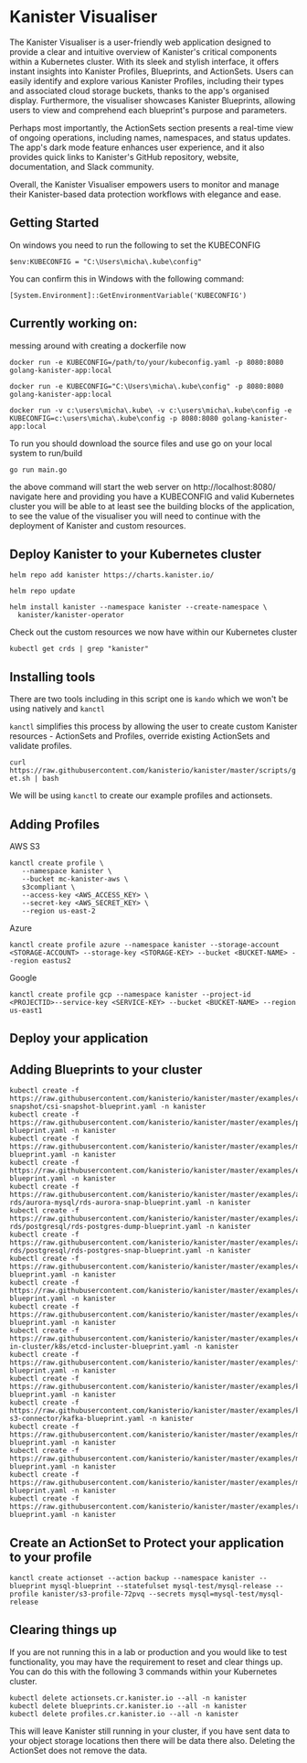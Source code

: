 # Kanister Visualiser 

The Kanister Visualiser is a user-friendly web application designed to provide a clear and intuitive overview of Kanister's critical components within a Kubernetes cluster. With its sleek and stylish interface, it offers instant insights into Kanister Profiles, Blueprints, and ActionSets. Users can easily identify and explore various Kanister Profiles, including their types and associated cloud storage buckets, thanks to the app's organised display. Furthermore, the visualiser showcases Kanister Blueprints, allowing users to view and comprehend each blueprint's purpose and parameters. 

Perhaps most importantly, the ActionSets section presents a real-time view of ongoing operations, including names, namespaces, and status updates. The app's dark mode feature enhances user experience, and it also provides quick links to Kanister's GitHub repository, website, documentation, and Slack community. 

Overall, the Kanister Visualiser empowers users to monitor and manage their Kanister-based data protection workflows with elegance and ease.

## Getting Started 

On windows you need to run the following to set the KUBECONFIG 

`$env:KUBECONFIG = "C:\Users\micha\.kube\config"`

You can confirm this in Windows with the following command:

`[System.Environment]::GetEnvironmentVariable('KUBECONFIG')`


## Currently working on: 

messing around with creating a dockerfile now 

```
docker run -e KUBECONFIG=/path/to/your/kubeconfig.yaml -p 8080:8080 golang-kanister-app:local

docker run -e KUBECONFIG="C:\Users\micha\.kube\config" -p 8080:8080 golang-kanister-app:local

docker run -v c:\users\micha\.kube\ -v c:\users\micha\.kube\config -e KUBECONFIG=c:\users\micha\.kube\config -p 8080:8080 golang-kanister-app:local
```

To run you should download the source files and use go on your local system to run/build 

```
go run main.go
```

the above command will start the web server on http://localhost:8080/ navigate here and providing you have a KUBECONFIG and valid Kubernetes cluster you will be able to at least see the building blocks of the application, to see the value of the visualiser you will need to continue with the deployment of Kanister and custom resources. 

## Deploy Kanister to your Kubernetes cluster 

`helm repo add kanister https://charts.kanister.io/`

`helm repo update` 

```
helm install kanister --namespace kanister --create-namespace \
  kanister/kanister-operator
```

Check out the custom resources we now have within our Kubernetes cluster 

`kubectl get crds | grep "kanister"`

## Installing tools 

There are two tools including in this script one is `kando` which we won't be using natively and `kanctl`  

`kanctl` simplifies this process by allowing the user to create custom Kanister resources - ActionSets and Profiles, override existing ActionSets and validate profiles.

`curl https://raw.githubusercontent.com/kanisterio/kanister/master/scripts/get.sh | bash`

We will be using `kanctl` to create our example profiles and actionsets. 

## Adding Profiles 

AWS S3 
```
kanctl create profile \
   --namespace kanister \
   --bucket mc-kanister-aws \
   s3compliant \
   --access-key <AWS_ACCESS_KEY> \
   --secret-key <AWS_SECRET_KEY> \
   --region us-east-2
```
Azure 
```
kanctl create profile azure --namespace kanister --storage-account <STORAGE-ACCOUNT> --storage-key <STORAGE-KEY> --bucket <BUCKET-NAME> --region eastus2
```

Google 
```
kanctl create profile gcp --namespace kanister --project-id <PROJECTID>--service-key <SERVICE-KEY> --bucket <BUCKET-NAME> --region us-east1
```

## Deploy your application 

## Adding Blueprints to your cluster 
```
kubectl create -f https://raw.githubusercontent.com/kanisterio/kanister/master/examples/csi-snapshot/csi-snapshot-blueprint.yaml -n kanister
kubectl create -f https://raw.githubusercontent.com/kanisterio/kanister/master/examples/postgresql/postgres-blueprint.yaml -n kanister
kubectl create -f https://raw.githubusercontent.com/kanisterio/kanister/master/examples/mysql/mysql-blueprint.yaml -n kanister
kubectl create -f https://raw.githubusercontent.com/kanisterio/kanister/master/examples/elasticsearch/elasticsearch-blueprint.yaml -n kanister
kubectl create -f https://raw.githubusercontent.com/kanisterio/kanister/master/examples/aws-rds/aurora-mysql/rds-aurora-snap-blueprint.yaml -n kanister
kubectl create -f https://raw.githubusercontent.com/kanisterio/kanister/master/examples/aws-rds/postgresql/rds-postgres-dump-blueprint.yaml -n kanister
kubectl create -f https://raw.githubusercontent.com/kanisterio/kanister/master/examples/aws-rds/postgresql/rds-postgres-snap-blueprint.yaml -n kanister
kubectl create -f https://raw.githubusercontent.com/kanisterio/kanister/master/examples/cassandra/cassandra-blueprint.yaml -n kanister
kubectl create -f https://raw.githubusercontent.com/kanisterio/kanister/master/examples/cockroachdb/cockroachdb-blueprint.yaml -n kanister 
kubectl create -f https://raw.githubusercontent.com/kanisterio/kanister/master/examples/couchbase/couchbase-blueprint.yaml -n kanister
kubectl create -f https://raw.githubusercontent.com/kanisterio/kanister/master/examples/etcd/etcd-in-cluster/k8s/etcd-incluster-blueprint.yaml -n kanister
kubectl create -f https://raw.githubusercontent.com/kanisterio/kanister/master/examples/foundationdb/foundationdb-blueprint.yaml -n kanister
kubectl create -f https://raw.githubusercontent.com/kanisterio/kanister/master/examples/k8ssandra/k8ssandra-blueprint.yaml -n kanister
kubectl create -f https://raw.githubusercontent.com/kanisterio/kanister/master/examples/kafka/adobe-s3-connector/kafka-blueprint.yaml -n kanister
kubectl create -f https://raw.githubusercontent.com/kanisterio/kanister/master/examples/maria/maria-blueprint.yaml -n kanister
kubectl create -f https://raw.githubusercontent.com/kanisterio/kanister/master/examples/mongodb/mongo-blueprint.yaml -n kanister
kubectl create -f https://raw.githubusercontent.com/kanisterio/kanister/master/examples/mssql/mssql-blueprint.yaml -n kanister
kubectl create -f https://raw.githubusercontent.com/kanisterio/kanister/master/examples/redis/redis-blueprint.yaml -n kanister
```
## Create an ActionSet to Protect your application to your profile 
```
kanctl create actionset --action backup --namespace kanister --blueprint mysql-blueprint --statefulset mysql-test/mysql-release --profile kanister/s3-profile-72pvq --secrets mysql=mysql-test/mysql-release
```

## Clearing things up

If you are not running this in a lab or production and you would like to test functionality, you may have the requirement to reset and clear things up. You can do this with the following 3 commands within your Kubernetes cluster. 

```
kubectl delete actionsets.cr.kanister.io --all -n kanister
kubectl delete blueprints.cr.kanister.io --all -n kanister
kubectl delete profiles.cr.kanister.io --all -n kanister 
```

This will leave Kanister still running in your cluster, if you have sent data to your object storage locations then there will be data there also. Deleting the ActionSet does not remove the data. 


